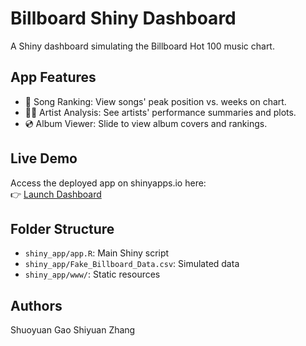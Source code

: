 # Billboard Shiny Dashboard

A Shiny dashboard simulating the Billboard Hot 100 music chart.

## App Features
- 🎵 Song Ranking: View songs' peak position vs. weeks on chart.
- 🧑‍🎤 Artist Analysis: See artists' performance summaries and plots.
- 💿 Album Viewer: Slide to view album covers and rankings.

## Live Demo
Access the deployed app on shinyapps.io here:  
👉 [Launch Dashboard](https://nl1z0n-shuoyuan-gao.shinyapps.io/shiny_app/)

## Folder Structure
- `shiny_app/app.R`: Main Shiny script
- `shiny_app/Fake_Billboard_Data.csv`: Simulated data
- `shiny_app/www/`: Static resources

## Authors
Shuoyuan Gao
Shiyuan Zhang
